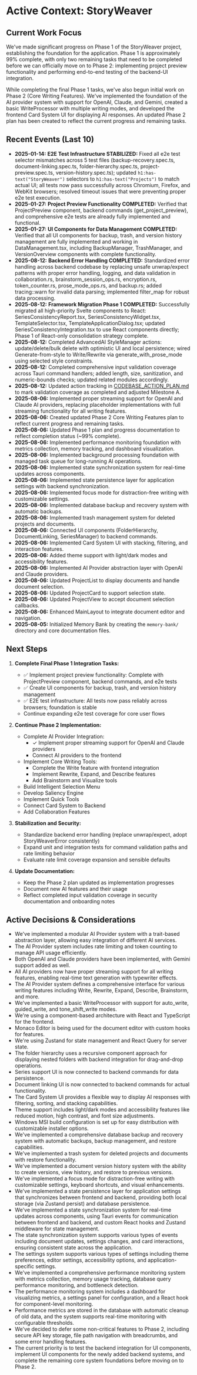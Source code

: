 # Active Context: StoryWeaver

## Current Work Focus
We've made significant progress on Phase 1 of the StoryWeaver project, establishing the foundation for the application. Phase 1 is approximately 99% complete, with only two remaining tasks that need to be completed before we can officially move on to Phase 2: implementing project preview functionality and performing end-to-end testing of the backend-UI integration.

While completing the final Phase 1 tasks, we've also begun initial work on Phase 2 (Core Writing Features). We've implemented the foundation of the AI provider system with support for OpenAI, Claude, and Gemini, created a basic WriteProcessor with multiple writing modes, and developed the frontend Card System UI for displaying AI responses. An updated Phase 2 plan has been created to reflect the current progress and remaining tasks.

## Recent Events (Last 10)
- **2025-01-14:** **E2E Test Infrastructure STABILIZED:** Fixed all e2e test selector mismatches across 5 test files (backup-recovery.spec.ts, document-linking.spec.ts, folder-hierarchy.spec.ts, project-preview.spec.ts, version-history.spec.ts); updated `h1:has-text("StoryWeaver")` selectors to `h1:has-text("Projects")` to match actual UI; all tests now pass successfully across Chromium, Firefox, and WebKit browsers; resolved timeout issues that were preventing proper e2e test execution.
- **2025-01-27:** **Project Preview Functionality COMPLETED:** Verified that ProjectPreview component, backend commands (get_project_preview), and comprehensive e2e tests are already fully implemented and functional.
- **2025-01-27:** **UI Components for Data Management COMPLETED:** Verified that all UI components for backup, trash, and version history management are fully implemented and working in DataManagement.tsx, including BackupManager, TrashManager, and VersionOverview components with complete functionality.
- **2025-08-12:** **Backend Error Handling COMPLETED:** Standardized error handling across backend codebase by replacing unsafe unwrap/expect patterns with proper error handling, logging, and data validation in collaboration.rs, brainstorm_session_ops.rs, encryption.rs, token_counter.rs, prose_mode_ops.rs, and backup.rs; added tracing::warn for invalid data parsing; implemented filter_map for robust data processing.
- **2025-08-12:** **Framework Migration Phase 1 COMPLETED:** Successfully migrated all high-priority Svelte components to React: SeriesConsistencyReport.tsx, SeriesConsistencyWidget.tsx, TemplateSelector.tsx, TemplateApplicationDialog.tsx; updated SeriesConsistencyIntegration.tsx to use React components directly; Phase 1 of React-only consolidation strategy complete.
- **2025-08-12:** Completed AdvancedAI StyleManager actions: update/delete/bulk delete with optimistic UI and local persistence; wired Generate-from-style to Write/Rewrite via generate_with_prose_mode using selected style constraints.
- **2025-08-12:** Completed comprehensive input validation coverage across Tauri command handlers; added length, size, sanitization, and numeric-bounds checks; updated related modules accordingly.
- **2025-08-12:** Updated action tracking in [CODEBASE_ACTION_PLAN.md](CODEBASE_ACTION_PLAN.md) to mark validation coverage as completed and adjusted Milestone A.
- **2025-08-06:** Implemented proper streaming support for OpenAI and Claude AI providers, replacing placeholder implementations with full streaming functionality for all writing features.
- **2025-08-06:** Created updated Phase 2 Core Writing Features plan to reflect current progress and remaining tasks.
- **2025-08-06:** Updated Phase 1 plan and progress documentation to reflect completion status (~99% complete).
- **2025-08-06:** Implemented performance monitoring foundation with metrics collection, memory tracking, and dashboard visualization.
- **2025-08-06:** Implemented background processing foundation with managed task queue for long-running AI operations.
- **2025-08-06:** Implemented state synchronization system for real-time updates across components.
- **2025-08-06:** Implemented state persistence layer for application settings with backend synchronization.
- **2025-08-06:** Implemented focus mode for distraction-free writing with customizable settings.
- **2025-08-06:** Implemented database backup and recovery system with automatic backups.
- **2025-08-06:** Implemented trash management system for deleted projects and documents.
- **2025-08-06:** Connected UI components (FolderHierarchy, DocumentLinking, SeriesManager) to backend commands.
- **2025-08-06:** Implemented Card System UI with stacking, filtering, and interaction features.
- **2025-08-06:** Added theme support with light/dark modes and accessibility features.
- **2025-08-06:** Implemented AI Provider abstraction layer with OpenAI and Claude providers.
- **2025-08-06:** Updated ProjectList to display documents and handle document selection.
- **2025-08-06:** Updated ProjectCard to support selection state.
- **2025-08-06:** Updated ProjectView to accept document selection callbacks.
- **2025-08-06:** Enhanced MainLayout to integrate document editor and navigation.
- **2025-08-05:** Initialized Memory Bank by creating the `memory-bank/` directory and core documentation files.

## Next Steps
1. **Complete Final Phase 1 Integration Tasks:**
   - ✅ Implement project preview functionality: Complete with ProjectPreview component, backend commands, and e2e tests
   - ✅ Create UI components for backup, trash, and version history management
   - ✅ E2E test infrastructure: All tests now pass reliably across browsers; foundation is stable
   - Continue expanding e2e test coverage for core user flows

2. **Continue Phase 2 Implementation:**
   - Complete AI Provider Integration:
     - ✓ Implement proper streaming support for OpenAI and Claude providers
     - Connect AI providers to the frontend
   - Implement Core Writing Tools:
     - Complete the Write feature with frontend integration
     - Implement Rewrite, Expand, and Describe features
     - Add Brainstorm and Visualize tools
   - Build Intelligent Selection Menu
   - Develop Saliency Engine
   - Implement Quick Tools
   - Connect Card System to Backend
   - Add Collaboration Features

3. **Stabilization and Security:**
   - Standardize backend error handling (replace unwrap/expect, adopt StoryWeaverError consistently)
   - Expand unit and integration tests for command validation paths and rate limiting behavior
   - Evaluate rate limit coverage expansion and sensible defaults

4. **Update Documentation:**
   - Keep the Phase 2 plan updated as implementation progresses
   - Document new AI features and their usage
   - Reflect completed input validation coverage in security documentation and onboarding notes

## Active Decisions & Considerations
- We've implemented a modular AI Provider system with a trait-based abstraction layer, allowing easy integration of different AI services.
- The AI Provider system includes rate limiting and token counting to manage API usage efficiently.
- Both OpenAI and Claude providers have been implemented, with Gemini support added as well.
- All AI providers now have proper streaming support for all writing features, enabling real-time text generation with typewriter effects.
- The AI Provider system defines a comprehensive interface for various writing features including Write, Rewrite, Expand, Describe, Brainstorm, and more.
- We've implemented a basic WriteProcessor with support for auto_write, guided_write, and tone_shift_write modes.
- We're using a component-based architecture with React and TypeScript for the frontend.
- Monaco Editor is being used for the document editor with custom hooks for features.
- We're using Zustand for state management and React Query for server state.
- The folder hierarchy uses a recursive component approach for displaying nested folders with backend integration for drag-and-drop operations.
- Series support UI is now connected to backend commands for data persistence.
- Document linking UI is now connected to backend commands for actual functionality.
- The Card System UI provides a flexible way to display AI responses with filtering, sorting, and stacking capabilities.
- Theme support includes light/dark modes and accessibility features like reduced motion, high contrast, and font size adjustments.
- Windows MSI build configuration is set up for easy distribution with customizable installer options.
- We've implemented a comprehensive database backup and recovery system with automatic backups, backup management, and restore capabilities.
- We've implemented a trash system for deleted projects and documents with restore functionality.
- We've implemented a document version history system with the ability to create versions, view history, and restore to previous versions.
- We've implemented a focus mode for distraction-free writing with customizable settings, keyboard shortcuts, and visual enhancements.
- We've implemented a state persistence layer for application settings that synchronizes between frontend and backend, providing both local storage (via Zustand persist) and database persistence.
- We've implemented a state synchronization system for real-time updates across components, using Tauri events for communication between frontend and backend, and custom React hooks and Zustand middleware for state management.
- The state synchronization system supports various types of events including document updates, settings changes, and card interactions, ensuring consistent state across the application.
- The settings system supports various types of settings including theme preferences, editor settings, accessibility options, and application-specific settings.
- We've implemented a comprehensive performance monitoring system with metrics collection, memory usage tracking, database query performance monitoring, and bottleneck detection.
- The performance monitoring system includes a dashboard for visualizing metrics, a settings panel for configuration, and a React hook for component-level monitoring.
- Performance metrics are stored in the database with automatic cleanup of old data, and the system supports real-time monitoring with configurable thresholds.
- We've decided to defer some non-critical features to Phase 2, including secure API key storage, file path navigation with breadcrumbs, and some error handling features.
- The current priority is to test the backend integration for UI components, implement UI components for the newly added backend systems, and complete the remaining core system foundations before moving on to Phase 2.
